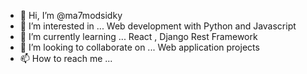 - 👋 Hi, I’m @ma7modsidky
- 👀 I’m interested in ... Web development with Python and Javascript
- 🌱 I’m currently learning ... React , Django Rest Framework
- 💞️ I’m looking to collaborate on ... Web application projects
- 📫 How to reach me ...

<!---
ma7modsidky/ma7modsidky is a ✨ special ✨ repository because its `README.md` (this file) appears on your GitHub profile.
You can click the Preview link to take a look at your changes.
--->
